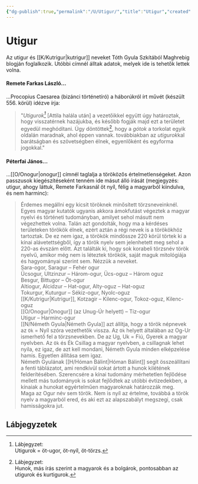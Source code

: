 ```yaml
---
{"dg-publish":true,"permalink":"/U/Utigur/","title":"Utigur","created":"2024-05-08T15:25","updated":"2024-10-26T00:45"}
---
```



# Utigur

Az utigur és [[K/Kutrigur\|kutrigur]] neveket Tóth Gyula Szkítából Maghrebig blogján foglalkozik. Utóbbi címnél álltak adatok, melyek ide is tehetők lettek volna.  

#### Remete Farkas László...

...Procopius Caesarea (bizánci történetíró) a háborúkról írt művét (készült 556. körül) idézve írja:  
> "*Utigurok[^1]* \[Attila halála után\] a vezetőikkel együtt úgy határoztak, hogy visszatérnek hazájukba, és később fogják majd ezt a területet egyedül meghódítani. Úgy döntöttek[^2], hogy a *gótok* a torkolat egyik oldalán maradnak, ahol éppen vannak. továbbiakban az *utigurok*kal barátságban és szövetségben élnek, egyenlőként és egyforma jogokkal."  

#### Péterfai János...

...[[O/Onogur\|onogur]] címnél taglalja a töröközős értelmetlenségeket. Azon passzusok kiegészítéseként tenném ide másut álló írását (megjegyzés: utigur, ahogy láttuk, Remete Farkasnál öt nyíl, félig a magyarból kiindulva, és nem harminc):  
> Érdemes megállni egy kicsit töröknek minősített törzsneveinknél. Egyes magyar kutatók ugyanis akkora ámokfutást végeztek a magyar nyelvi és történeti tudományban, amilyet sehol másutt nem végezhettek volna. Talán azt gondolták, hogy ma a kérdéses területeken törökök élnek, ezért aztán a régi nevek is a törökökhöz tartoztak. De ez nem igaz, a törökök mindössze 220 körül törtek ki a kínai alávetettségből, így a török nyelv sem jelenhetett meg sehol a 220-as évszám előtt. Azt találták ki, hogy sok korabeli törzsnév török nyelvű, amikor még nem is léteztek törökök, saját maguk mitológiája és hagyományai szerint sem. Nézzük a neveket.  
> Sara-ogor, Saragur – Fehér ogur  
> Ücsogur, Ultzinzur – Három-ogur, Ücs-oguz – Három oguz  
> Besgur, Bittugor – Öt-ogur  
> Altiogur, Alcidzur – Hat-ogur, Alty-oguz – Hat-oguz  
> Tokurgur, Kuturgur – Sékiz-ogur, Nyolc-oguz  
> [[K/Kutrigur\|Kutrigur]], Kotzagir – Kilenc-ogur, Tokoz-oguz, Kilenc-oguz  
> [[O/Onogur\|Onogur]] (az Unug-Úr helyett) – Tíz-ogur  
> Utigur – Harminc-ogur  
> [[N/Németh Gyula\|Németh Gyula]] azt állítja, hogy a török népnevek az `Ok` = Nyíl szóra vezethetők vissza. Az `Ok` helyett általában az Og-Ur ismerhető fel a törzsnevekben. De az Ug, Uk = Fiú, Gyerek a magyar nyelvben. Az `Ok` és Ék Csillag a magyar nyelvben, a csillagnak lehet nyila, ez igaz, de azt kell mondani, Németh Gyula minden elképzelése hamis. Egyetlen állítása sem igaz.  
> Németh Gyulának [[H/Hóman Bálint\|Hóman Bálint]] segít összeállítani a fenti táblázatot, ami rendkívül sokat ártott a hunok kilétének felderítésében. Szerencsére a kínai tudomány mérhetetlen fejlődése mellett más tudományok is sokat fejlődtek az utóbbi évtizedekben, a kínaiak a hunokat egyértelműen magyaroknak határozzák meg.  
> Maga az Ogur név sem török. Nem is nyíl az értelme, továbbá a török nyelv a magyarból ered, és aki ezt az alapszabályt megszegi, csak hamisságokra jut.  

## Lábjegyzetek

[^1]: Lábjegyzet:  
Utigurok = öt-ugor, öt-nyíl, öt-törzs.  

[^2]: Lábjegyzet:  
Hunok, más írás szerint a magyarok és a bolgárok, pontosabban az utigurok és kurtigurok.  